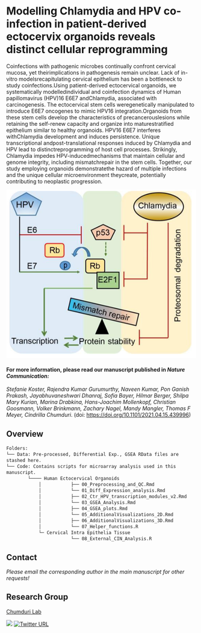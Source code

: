 # Modelling Chlamydia and HPV co-infection in patient-derived ectocervix organoids reveals distinct cellular reprogramming

Coinfections with pathogenic microbes continually confront cervical mucosa, yet theirimplications in pathogenesis remain unclear. Lack of in-vitro modelsrecapitulating cervical epithelium has been a bottleneck to study coinfections.Using patient-derived ectocervical organoids, we systematically modelledindividual and coinfection dynamics of Human papillomavirus (HPV)16 E6E7 andChlamydia, associated with carcinogenesis. The ectocervical stem cells weregenetically manipulated to introduce E6E7 oncogenes to mimic HPV16 integration.Organoids from these stem cells develop the characteristics of precancerouslesions while retaining the self-renew capacity and organize into maturestratified epithelium similar to healthy organoids. HPV16 E6E7 interferes withChlamydia development and induces persistence. Unique transcriptional andpost-translational responses induced by Chlamydia and HPV lead to distinctreprogramming of host cell processes. Strikingly, Chlamydia impedes HPV-inducedmechanisms that maintain cellular and genome integrity, including mismatchrepair in the stem cells. Together, our study employing organoids demonstratethe hazard of multiple infections and the unique cellular microenvironment theycreate, potentially contributing to neoplastic progression.






![Biological Theme](MMR_Regulation.PNG)












#### For more information, please read our manuscript published in ***Nature Communication:***
	
	






	
	
*Stefanie Koster, Rajendra Kumar Gurumurthy, Naveen Kumar, Pon Ganish Prakash, Jayabhuvaneshwari Dhanraj, Sofia Bayer, Hilmar Berger, 
Shilpa Mary Kurian, Marina Drabkina, Hans-Joachim Mollenkopf, Christian Goosmann, Volker Brinkmann, Zachary Nagel, Mandy Mangler, 
Thomas F Meyer, Cindrilla Chumduri*. (doi: https://doi.org/10.1101/2021.04.15.439996)



























## Overview
```
Folders:
└── Data: Pre-processed, Differential Exp., GSEA RData files are stashed here.
└── Code: Contains scripts for microarray analysis used in this manuscript.
        └──── Human Ectocervical Organoids
            │       	├── 00_Preprocessing_and_QC.Rmd
            │       	└── 01_Diff_Expression_analysis.Rmd
            │       	├── 02_Ctr_HPV_transcription_modules_v2.Rmd
            │       	└── 03_GSEA_Analysis.Rmd
            │       	├── 04_GSEA_plots.Rmd
            │       	└── 05_AdditionalVisualizations_2D.Rmd
            │       	├── 06_AdditionalVisualizations_3D.Rmd
            │       	└── 07_Helper_functions.R	    
            └─ Cervical Intra Epithelia Tissue
                    	└── 08_External_CIN_Analysis.R	
```























































## Contact
*Please email the corresponding author in the main manuscript for other requests!*




## Research Group
[Chumduri Lab](https://www.chumdurilab.org/)

<a href="https://www.chumdurilab.org/" rel="Chumduri Lab"><img src="https://static.wixstatic.com/media/d77aac_9e37b3da06a741c1911114e7ea43fec5~mv2.jpg/v1/fill/w_1680,h_400,al_t,q_85,usm_0.66_1.00_0.01/d77aac_9e37b3da06a741c1911114e7ea43fec5~mv2.webp" height="150"></a>
[![Twitter URL](http://i.imgur.com/wWzX9uB.png)](https://twitter.com/chumduri)





